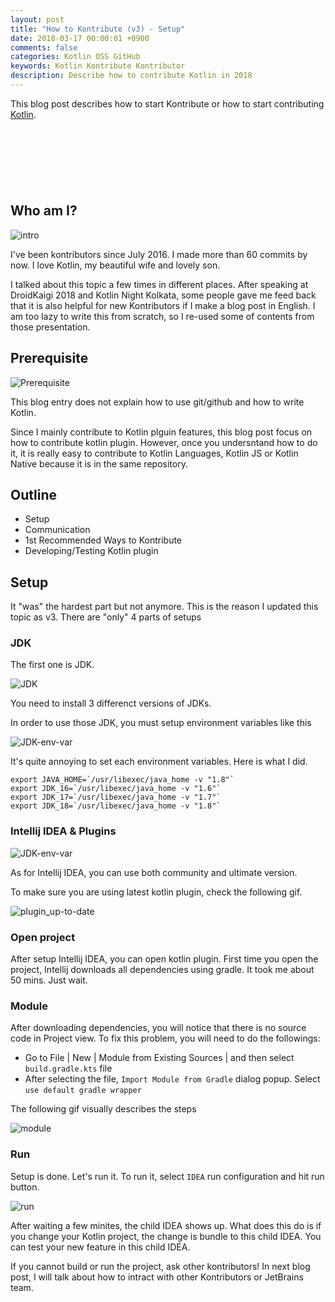 ```yaml
---
layout: post
title: "How to Kontribute (v3) - Setup"
date: 2018-03-17 00:00:01 +0900
comments: false
categories: Kotlin OSS GitHub
keywords: Kotlin Kontribute Kontributor
description: Describe how to contribute Kotlin in 2018
---
```


This blog post describes how to start Kontribute or how to start contributing [Kotlin](https://kotlinlang.org/).

<script async src="//pagead2.googlesyndication.com/pagead/js/adsbygoogle.js"></script>
<!-- 728x90 -->
<ins class="adsbygoogle"
     style="display:inline-block;width:728px;height:90px"
     data-ad-client="ca-pub-3940616565912592"
     data-ad-slot="7693358062"></ins>
<script>
(adsbygoogle = window.adsbygoogle || []).push({});
</script>

<!-- more -->

## Who am I?

![intro](https://raw.githubusercontent.com/wiki/shiraji/images/blog/images/how-to-kontribute-v3/how-to-kontribute-v3.002.jpg)

I've been kontributors since July 2016. I made more than 60 commits by now. I love Kotlin, my beautiful wife and lovely son.

I talked about this topic a few times in different places. After speaking at DroidKaigi 2018 and Kotlin Night Kolkata, some people gave me feed back that it is also helpful for new Kontributors if I make a blog post in English. I am too lazy to write this from scratch, so I re-used some of contents from those presentation.

## Prerequisite

![Prerequisite](https://raw.githubusercontent.com/wiki/shiraji/images/blog/images/how-to-kontribute-v3/how-to-kontribute-v3.004.jpg)

This blog entry does not explain how to use git/github and how to write Kotlin.

Since I mainly contribute to Kotlin plguin features, this blog post focus on how to contribute kotlin plugin. However, once you undersntand how to do it, it is really easy to contribute to Kotlin Languages, Kotlin JS or Kotlin Native because it is in the same repository.

## Outline

* Setup
* Communication
* 1st Recommended Ways to Kontribute
* Developing/Testing Kotlin plugin

## Setup

It "was" the hardest part but not anymore. This is the reason I updated this topic as v3. There are "only" 4 parts of setups

### JDK

The first one is JDK.

![JDK](https://raw.githubusercontent.com/wiki/shiraji/images/blog/images/how-to-kontribute-v3/how-to-kontribute-v3.007.jpg)

You need to install 3 differenct versions of JDKs.

In order to use those JDK, you must setup environment variables like this

![JDK-env-var](https://raw.githubusercontent.com/wiki/shiraji/images/blog/images/how-to-kontribute-v3/how-to-kontribute-v3.008.jpg)

It's quite annoying to set each environment variables. Here is what I did.

```
export JAVA_HOME=`/usr/libexec/java_home -v "1.8"`
export JDK_16=`/usr/libexec/java_home -v "1.6"`
export JDK_17=`/usr/libexec/java_home -v "1.7"`
export JDK_18=`/usr/libexec/java_home -v "1.8"`
```

### Intellij IDEA & Plugins

![JDK-env-var](https://raw.githubusercontent.com/wiki/shiraji/images/blog/images/how-to-kontribute-v3/how-to-kontribute-v3.008.jpg)

As for Intellij IDEA, you can use both community and ultimate version.

To make sure you are using latest kotlin plugin, check the following gif.

![plugin_up-to-date](https://raw.githubusercontent.com/wiki/shiraji/images/blog/images/how-to-kontribute-v3/plugin_up-to-date.gif)

### Open project

After setup Intellij IDEA, you can open kotlin plugin. First time you open the project, Intellij downloads all dependencies using gradle. It took me about 50 mins. Just wait.

### Module

After downloading dependencies, you will notice that there is no source code in Project view. To fix this problem, you will need to do the followings:

* Go to File | New | Module from Existing Sources | and then select
`build.gradle.kts` file
* After selecting the file, `Import Module from Gradle` dialog popup. Select `use default gradle wrapper`

The following gif visually describes the steps

![module](https://raw.githubusercontent.com/wiki/shiraji/images/blog/images/how-to-kontribute-v3/module.gif)

### Run

Setup is done. Let's run it. To run it, select `IDEA` run configuration and hit run button.

![run](https://raw.githubusercontent.com/wiki/shiraji/images/blog/images/how-to-kontribute-v3/run.gif)

After waiting a few minites, the child IDEA shows up. What does this do is if you change your Kotlin project, the change is bundle to this child IDEA. You can test your new feature in this child IDEA.

If you cannot build or run the project, ask other kontributors! In next blog post, I will talk about how to intract with other Kontributors or JetBrains team.
